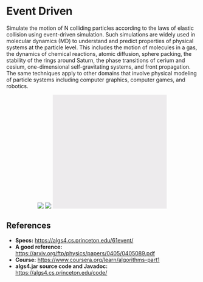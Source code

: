 # Event Driven

Simulate the motion of N colliding particles according to the laws of elastic collision using event-driven simulation. Such simulations are widely used in molecular dynamics (MD) to understand and predict properties of physical systems at the particle level. This includes the motion of molecules in a gas, the dynamics of chemical reactions, atomic diffusion, sphere packing, the stability of the rings around Saturn, the phase transitions of cerium and cesium, one-dimensional self-gravitating systems, and front propagation. The same techniques apply to other domains that involve physical modeling of particle systems including computer graphics, computer games, and robotics.

<p align="center">
  <img height="300" src="gifs/brownian.gif">
  <img height="300" src="gifs/diffusion.gif">
  <img height="300" src="gifs/billard.gif">
</p>

## References
* **Specs:** https://algs4.cs.princeton.edu/61event/
* **A good reference:** https://arxiv.org/ftp/physics/papers/0405/0405089.pdf
* **Course:** https://www.coursera.org/learn/algorithms-part1
* **algs4.jar source code and Javadoc:** https://algs4.cs.princeton.edu/code/
